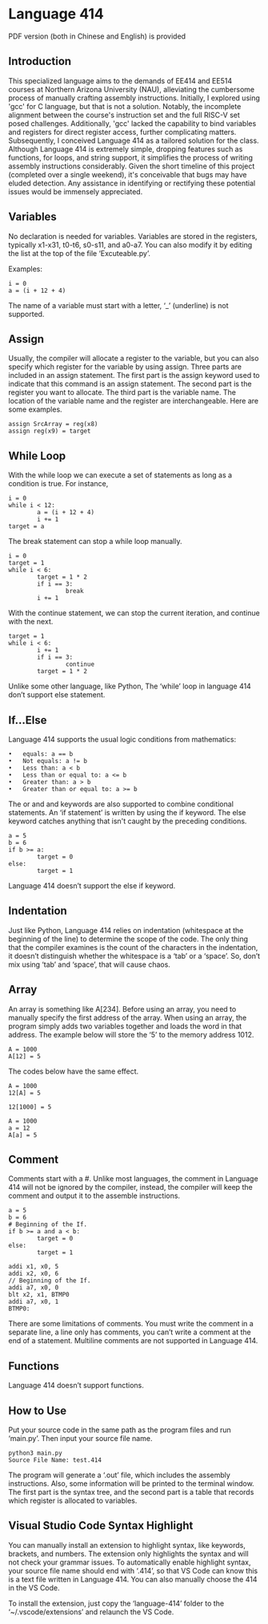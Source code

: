 # Language 414
PDF  version (both in Chinese and English) is provided
## Introduction
This specialized language aims to the demands of EE414 and EE514 courses at Northern Arizona University (NAU), alleviating the cumbersome process of manually crafting assembly instructions. Initially, I explored using 'gcc' for C language, but that is not a solution. Notably, the incomplete alignment between the course's instruction set and the full RISC-V set posed challenges. Additionally, 'gcc' lacked the capability to bind variables and registers for direct register access, further complicating matters.
Subsequently, I conceived Language 414 as a tailored solution for the class. Although Language 414 is extremely simple, dropping features such as functions, for loops, and string support, it simplifies the process of writing assembly instructions considerably.
Given the short timeline of this project (completed over a single weekend), it's conceivable that bugs may have eluded detection. Any assistance in identifying or rectifying these potential issues would be immensely appreciated.

## Variables
No declaration is needed for variables. Variables are stored in the registers, typically x1-x31, t0-t6, s0-s11, and a0-a7. You can also modify it by editing the list at the top of the file ‘Excuteable.py’.

Examples:

```
i = 0
a = (i + 12 + 4)
```
The name of a variable must start with a letter, ‘_’ (underline) is not supported.

## Assign
Usually, the compiler will allocate a register to the variable, but you can also specify which register for the variable by using assign. Three parts are included in an assign statement. The first part is the assign keyword used to indicate that this command is an assign statement. The second part is the register you want to allocate. The third part is the variable name. The location of the variable name and the register are interchangeable. Here are some examples.
```
assign SrcArray = reg(x8)
assign reg(x9) = target
```

## While Loop
With the while loop we can execute a set of statements as long as a condition is true. For instance,
```
i = 0
while i < 12:
        a = (i + 12 + 4)
        i += 1
target = a
```
The break statement can stop a while loop manually.
```
i = 0
target = 1
while i < 6:
        target = 1 * 2
        if i == 3:
                break
        i += 1
```
With the continue statement, we can stop the current iteration, and continue with the next.
```
target = 1
while i < 6:
        i += 1
        if i == 3:
                continue
        target = 1 * 2

```
Unlike some other language, like Python, The ‘while’ loop in language 414 don’t support else statement.

## If…Else
Language 414 supports the usual logic conditions from mathematics:
```
•	equals: a == b
•	Not equals: a != b
•	Less than: a < b
•	Less than or equal to: a <= b
•	Greater than: a > b
•	Greater than or equal to: a >= b
```
The or and and keywords are also supported to combine conditional statements.
An ‘if statement’ is written by using the if keyword. The else keyword catches anything that isn't caught by the preceding conditions.

```
a = 5
b = 6
if b >= a:
        target = 0
else:
        target = 1
```
Language 414 doesn’t support the else if keyword.

## Indentation
Just like Python, Language 414 relies on indentation (whitespace at the beginning of the line) to determine the scope of the code. The only thing that the compiler examines is the count of the characters in the indentation, it doesn’t distinguish whether the whitespace is a ‘tab’ or a ‘space’. So, don’t mix using ‘tab’ and ‘space’, that will cause chaos.

## Array
An array is something like A[234]. Before using an array, you need to manually specify the first address of the array. When using an array, the program simply adds two variables together and loads the word in that address. The example below will store the ‘5’ to the memory address 1012.

```
A = 1000
A[12] = 5
```
The codes below have the same effect.
```
A = 1000
12[A] = 5
```
```
12[1000] = 5
```
```
A = 1000
a = 12
A[a] = 5
```

## Comment
Comments start with a #. Unlike most languages, the comment in Language 414 will not be ignored by the compiler, instead, the compiler will keep the comment and output it to the assemble instructions.
```
a = 5
b = 6
# Beginning of the If.
if b >= a and a < b:
        target = 0
else:
        target = 1

```
```
addi x1, x0, 5
addi x2, x0, 6
// Beginning of the If.
addi a7, x0, 0
blt x2, x1, BTMP0
addi a7, x0, 1
BTMP0:
```
There are some limitations of comments. You must write the comment in a separate line, a line only has comments, you can’t write a comment at the end of a statement.
Multiline comments are not supported in Language 414.

## Functions
Language 414 doesn’t support functions.

## How to Use
Put your source code in the same path as the program files and run ‘main.py’. Then input your source file name.
```
python3 main.py
Source File Name: test.414

```
The program will generate a ‘.out’ file, which includes the assembly instructions. Also, some information will be printed to the terminal window. The first part is the syntax tree, and the second part is a table that records which register is allocated to variables.

## Visual Studio Code Syntax Highlight
You can manually install an extension to highlight syntax, like keywords, brackets, and numbers. The extension only highlights the syntax and will not check your grammar issues.
To automatically enable highlight syntax, your source file name should end with ‘.414’, so that VS Code can know this is a text file written in Language 414. You can also manually choose the 414 in the VS Code.

To install the extension, just copy the ‘language-414’ folder to the ‘~/.vscode/extensions’ and relaunch the VS Code.
